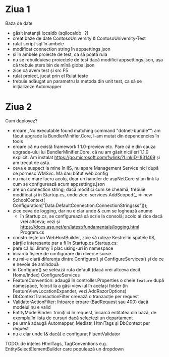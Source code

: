 ﻿# Ziua 1

Baza de date
- găsit instanță localdb (sqllocaldb -?)
- creat baze de date ContosoUniversity & ContosoUniversity-Test
- rulat script sql în ambele
- modificat connection string în appsettings.json
- și în ambele proiecte de test, ca să poată rula
- nu se rebuilduiesc proiectele de test dacă modifici appsettings.json,
  așa că trebuie șters bin de mînă
global.json
- zice că avem test și src
F5
- rulat proiect, jucat prin el
Rulat teste
- trebuie adăugat un parametru la metoda din unit test, ca să se inițializeze
  Automapper

# Ziua 2

Cum deployez?
- eroare „No executable found matching command "dotnet-bundle"”: am făcut
  upgrade la BundlerMinifier.Core, l-am mutat din dependencies în tools
- eroare că nu există framework 1.1.0-preview etc. Pare că e din cauza
  upgrade-ului lui BundlerMinifier.Core, că nu am găsit nicăieri 1.1.0 explicit.
  Am instalat https://go.microsoft.com/fwlink/?LinkID=831469 și am trecut de
  asta.
- ceva e suspect la mine în IIS, nu apare Management Service nici după ce
  pornesc WMSvc. Mă dau bătut
web.config
- nu mai e mare lucru acolo, doar un handler de aspNetCore și un link la cum se
  configurează acum
appsettings.json
- are un connection string; dacă modifici cum se cheamă, trebuie modificat și în
  Startup.cs, unde zice:
    services.AddScoped(_ => new SchoolContext(
        Configuration["Data:DefaultConnection:ConnectionStringsss"]));
- zice ceva de logging, dar nu e clar unde & cum se loghează anume
    - în Startup.cs, se configurează să scrie la consolă; acolo ai zice dacă
      vrei altceva; vezi și https://docs.asp.net/en/latest/fundamentals/logging.html
Program.cs
- construiește un WebHostBuilder, zice să ruleze Kestrel în spatele IIS,
  părțile interesante par a fi în Startup.cs
Startup.cs:
- pare că lui Jimmy îi plac using-uri în namespace
- încarcă fișiere de configurare din diverse surse
- nu mi-e clară diferența dintre Configure() și ConfigureServices() și de ce e
  nevoie de amîndouă
- în Configure() se setează ruta default (dacă vrei altceva decît Home/Index)
ConfigureServices
- FeatureConvention: adaugă în controller.Properties o cheie `feature` după
  namespace, folosit la a găsi view-ul în același folder (în
  FeatureViewLocationExpander, vezi AddRazorOptions)
- DbContextTransactionFilter creează o tranzacție per request
- ValidatorActionFilter: întoarce eroare (BadRequest sau 400) dacă modelul nu e
  valid
- EntityModelBinder: trimiți id în request, încarcă entitatea din bază, de
  exemplu în lista de cursuri dacă selectezi un departament
- pe urmă adaugă Automapper, Mediatr, HtmlTags și DbContext per request
- nu e clar unde (& dacă) e configurat FluentValidator

TODO: de înțeles HtmlTags, TagConventions e.g.  EntitySelectElementBuilder care
populează un dropdown
